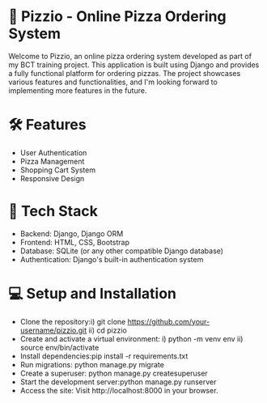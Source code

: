 # 🍕 Pizzio - Online Pizza Ordering System

Welcome to Pizzio, an online pizza ordering system developed as part of my BCT training project. This application is built using Django and provides a fully functional platform for ordering pizzas. The project showcases various features and functionalities, and I'm looking forward to implementing more features in the future.

# 🛠️ Features
- User Authentication
- Pizza Management
- Shopping Cart System
- Responsive Design

# 🔧 Tech Stack
- Backend: Django, Django ORM
- Frontend: HTML, CSS, Bootstrap
- Database: SQLite (or any other compatible Django database)
- Authentication: Django's built-in authentication system
 
 # 💻 Setup and Installation
- Clone the repository:i) git clone https://github.com/your-username/pizzio.git ii) cd pizzio
- Create and activate a virtual environment: i) python -m venv env ii) source env/bin/activate
- Install dependencies:pip install -r requirements.txt
- Run migrations: python manage.py migrate
- Create a superuser: python manage.py createsuperuser
- Start the development server:python manage.py runserver
- Access the site: Visit http://localhost:8000 in your browser.
    
